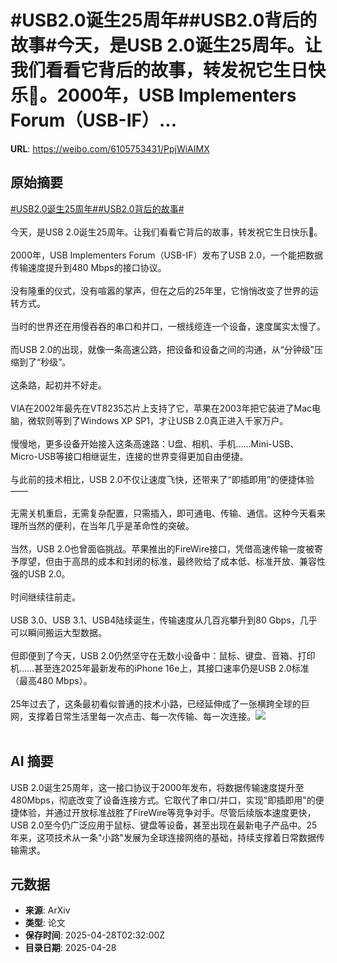 # #USB2.0诞生25周年##USB2.0背后的故事#今天，是USB 2.0诞生25周年。让我们看看它背后的故事，转发祝它生日快乐🎂。2000年，USB Implementers Forum（USB-IF）...

**URL**: https://weibo.com/6105753431/PpjWiAIMX

## 原始摘要

<a href="https://m.weibo.cn/search?containerid=231522type%3D1%26t%3D10%26q%3D%23USB2.0%E8%AF%9E%E7%94%9F25%E5%91%A8%E5%B9%B4%23&amp;extparam=%23USB2.0%E8%AF%9E%E7%94%9F25%E5%91%A8%E5%B9%B4%23" data-hide=""><span class="surl-text">#USB2.0诞生25周年#</span></a><a href="https://m.weibo.cn/search?containerid=231522type%3D1%26t%3D10%26q%3D%23USB2.0%E8%83%8C%E5%90%8E%E7%9A%84%E6%95%85%E4%BA%8B%23&amp;extparam=%23USB2.0%E8%83%8C%E5%90%8E%E7%9A%84%E6%95%85%E4%BA%8B%23" data-hide=""><span class="surl-text">#USB2.0背后的故事#</span></a><br><br>今天，是USB 2.0诞生25周年。让我们看看它背后的故事，转发祝它生日快乐🎂。<br><br>2000年，USB Implementers Forum（USB-IF）发布了USB 2.0，一个能把数据传输速度提升到480 Mbps的接口协议。<br><br>没有隆重的仪式，没有喧嚣的掌声，但在之后的25年里，它悄悄改变了世界的运转方式。<br><br>当时的世界还在用慢吞吞的串口和并口，一根线缆连一个设备，速度属实太慢了。<br><br>而USB 2.0的出现，就像一条高速公路，把设备和设备之间的沟通，从“分钟级”压缩到了“秒级”。<br><br>这条路，起初并不好走。  <br><br>VIA在2002年最先在VT8235芯片上支持了它，苹果在2003年把它装进了Mac电脑，微软则等到了Windows XP SP1，才让USB 2.0真正进入千家万户。  <br><br>慢慢地，更多设备开始接入这条高速路：U盘、相机、手机……Mini-USB、Micro-USB等接口相继诞生，连接的世界变得更加自由便捷。<br><br>与此前的技术相比，USB 2.0不仅让速度飞快，还带来了“即插即用”的便捷体验——<br><br>无需关机重启，无需复杂配置，只需插入，即可通电、传输、通信。这种今天看来理所当然的便利，在当年几乎是革命性的突破。<br><br>当然，USB 2.0也曾面临挑战。苹果推出的FireWire接口，凭借高速传输一度被寄予厚望，但由于高昂的成本和封闭的标准，最终败给了成本低、标准开放、兼容性强的USB 2.0。<br><br>时间继续往前走。  <br><br>USB 3.0、USB 3.1、USB4陆续诞生，传输速度从几百兆攀升到80 Gbps，几乎可以瞬间搬运大型数据。<br><br>但即便到了今天，USB 2.0仍然坚守在无数小设备中：鼠标、键盘、音箱、打印机……甚至连2025年最新发布的iPhone 16e上，其接口速率仍是USB 2.0标准（最高480 Mbps）。<br><br>25年过去了，这条最初看似普通的技术小路，已经延伸成了一张横跨全球的巨网，支撑着日常生活里每一次点击、每一次传输、每一次连接。<img style="" src="https://tvax3.sinaimg.cn/large/006Fd7o3gy1i0waya7n56j30qy0f5dle.jpg" referrerpolicy="no-referrer"><br><br>

## AI 摘要

USB 2.0诞生25周年，这一接口协议于2000年发布，将数据传输速度提升至480Mbps，彻底改变了设备连接方式。它取代了串口/并口，实现"即插即用"的便捷体验，并通过开放标准战胜了FireWire等竞争对手。尽管后续版本速度更快，USB 2.0至今仍广泛应用于鼠标、键盘等设备，甚至出现在最新电子产品中。25年来，这项技术从一条"小路"发展为全球连接网络的基础，持续支撑着日常数据传输需求。

## 元数据

- **来源**: ArXiv
- **类型**: 论文
- **保存时间**: 2025-04-28T02:32:00Z
- **目录日期**: 2025-04-28
